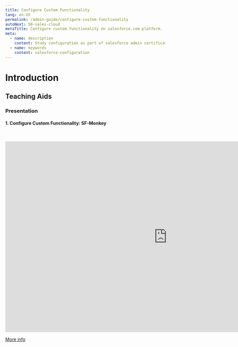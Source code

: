 ```yaml
---
title: Configure Custom Functionality
lang: en-US
permalink: /admin-guide/configure-custom-functionality
autoNext: 50-sales-cloud
metaTitle: Configure custom functionality on salesforce.com platform.
meta:
  - name: description
    content: Study configuration as part of salesforce admin certification prep.
  - name: keywords
    content: salesforce-configuration
---
```


# Introduction

## Teaching Aids

### Presentation

#### 1. Configure Custom Functionality: SF-Monkey

&nbsp;

  <iframe src="https://docs.google.com/presentation/d/e/2PACX-1vRINqBiMv2SE6j8WUDrkDRSO6H7GZm72wp0dC8PE-VRWq3t3hbN5lsweWAYNfIaCQ/embed?start=true&loop=false&delayms=60000" frameborder="0" width="1015" height="600" allowfullscreen="true" mozallowfullscreen="true" webkitallowfullscreen="true"></iframe>

[More info](/misc/pricing#sf-monkey)
